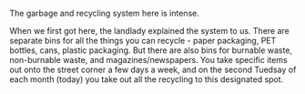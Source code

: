 The garbage and recycling system here is intense.

When we first got here, the landlady explained the system to us. There are separate bins for all the things you can recycle - paper packaging, PET bottles, cans, plastic packaging. But there are also bins for burnable waste, non-burnable waste, and magazines/newspapers. You take specific items out onto the street corner a few days a week, and on the second Tuedsay of each month (today) you take out all the recycling to this designated spot. 
